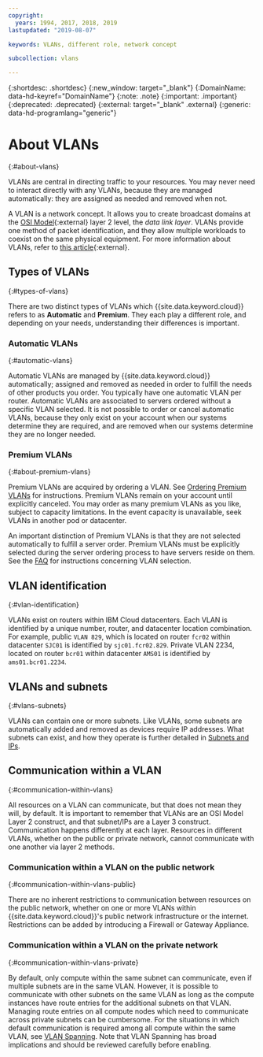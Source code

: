 ```yaml
---
copyright:
  years: 1994, 2017, 2018, 2019
lastupdated: "2019-08-07"

keywords: VLANs, different role, network concept

subcollection: vlans

---
```


{:shortdesc: .shortdesc}
{:new_window: target="_blank"}
{:DomainName: data-hd-keyref="DomainName"}
{:note: .note}
{:important: .important}
{:deprecated: .deprecated}
{:external: target="_blank" .external}
{:generic: data-hd-programlang="generic"}

# About VLANs
{:#about-vlans}

VLANs are central in directing traffic to your resources. You may never need to interact directly with any VLANs, because they are managed automatically: they are assigned as needed and removed when not.

A VLAN is a network concept. It allows you to create broadcast domains at the [OSI Model](https://en.wikipedia.org/wiki/OSI_model){:external} layer 2 level, the _data link layer_. VLANs provide one method of packet identification, and they allow multiple workloads to coexist on the same
physical equipment. For more information about VLANs, refer to [this article](https://en.wikipedia.org/wiki/Virtual_LAN){:external}.

## Types of VLANs
{:#types-of-vlans}

There are two distinct types of VLANs which {{site.data.keyword.cloud}} refers to as **Automatic** and **Premium**. They each play a different role, and depending on your needs, understanding their differences is important.

### Automatic VLANs
{:#automatic-vlans}

Automatic VLANs are managed by {{site.data.keyword.cloud}} automatically; assigned and removed as needed in order to fulfill the needs of other products you order. You typically have one automatic VLAN per router. Automatic VLANs are associated to servers ordered without a specific VLAN selected. It is not possible to order or cancel automatic VLANs, because they only exist on your account when our systems determine they are required, and are removed when our systems determine they are no longer needed.

### Premium VLANs
{:#about-premium-vlans}

Premium VLANs are acquired by ordering a VLAN. See [Ordering Premium VLANs](/docs/infrastructure/vlans?topic=vlans-ordering-premium-vlans) for instructions. Premium VLANs remain on your account until explicitly canceled. You may order as many premium VLANs as you like, subject to capacity limitations. In the event capacity is unavailable, seek VLANs in another pod or datacenter.

An important distinction of Premium VLANs is that they are not selected automatically to fulfill a server order. Premium VLANs must be explicitly selected during the server ordering process to have servers reside on them. See the [FAQ](/docs/infrastructure/vlans?topic=vlans-vlans-faqs#is-there-a-way-to-specify-which-vlan-i-want-to-use-for-my-device-when-i-order-it-) for instructions concerning VLAN selection.


## VLAN identification
{:#vlan-identification}

VLANs exist on routers within IBM Cloud datacenters. Each VLAN is identified by a unique number, router, and datacenter location combination. For example, public `VLAN 829`, which is located on router `fcr02` within datacenter `SJC01` is identified by `sjc01.fcr02.829`. Private VLAN 2234, located on router `bcr01` within datacenter `AMS01` is identified by `ams01.bcr01.2234`.


## VLANs and subnets
{:#vlans-subnets}

VLANs can contain one or more subnets. Like VLANs, some subnets are automatically added and removed as devices require IP addresses. What subnets can exist, and how they operate is further detailed in [Subnets and IPs](/docs/infrastructure/subnets?topic=subnets-getting-started).


## Communication within a VLAN
{:#communication-within-vlans}

All resources on a VLAN can communicate, but that does not mean they will, by default. It is important to remember that VLANs are an OSI Model Layer 2 construct, and that subnet/IPs are a Layer 3 construct. Communication happens differently at each layer. Resources in different VLANs, whether on the public or private network, cannot communicate with one another via layer 2 methods.

### Communication within a VLAN on the public network
{:#communication-within-vlans-public}

There are no inherent restrictions to communication between resources on the public network, whether on one or more VLANs within {{site.data.keyword.cloud}}'s public network infrastructure or the internet. Restrictions can be added by introducing a Firewall or Gateway Appliance.

### Communication within a VLAN on the private network
{:#communication-within-vlans-private}

By default, only compute within the same subnet can communicate, even if multiple subnets are in the same VLAN. However, it is possible to communicate with other subnets on the same VLAN as long as the compute instances have route entries for
the additional subnets on that VLAN. Managing route entries on all compute nodes which need to communicate across private subnets can be cumbersome. For the situations in which default communication is required among all compute within the same VLAN, see [VLAN Spanning](/docs/infrastructure/vlans?topic=vlans-vlan-spanning). Note that VLAN Spanning has broad implications and should be reviewed carefully before enabling.
